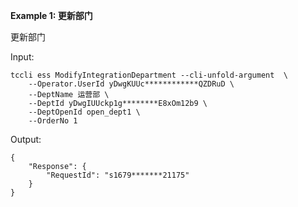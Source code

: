 **Example 1: 更新部门**

更新部门

Input: 

```
tccli ess ModifyIntegrationDepartment --cli-unfold-argument  \
    --Operator.UserId yDwgKUUc************QZDRuD \
    --DeptName 运营部 \
    --DeptId yDwgIUUckp1g********E8xOm12b9 \
    --DeptOpenId open_dept1 \
    --OrderNo 1
```

Output: 
```
{
    "Response": {
        "RequestId": "s1679*******21175"
    }
}
```

